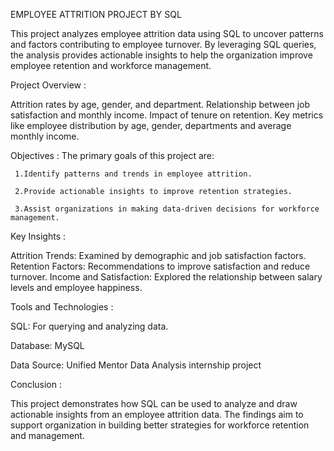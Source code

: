    EMPLOYEE ATTRITION PROJECT BY SQL
   
   
   This project analyzes employee attrition data using SQL to uncover patterns and factors contributing to employee turnover. 
By leveraging SQL queries, the analysis provides actionable insights to help the organization improve employee retention and workforce management.

Project Overview :

Attrition rates by age, gender, and department.
Relationship between job satisfaction and monthly income.
Impact of tenure on retention.
Key metrics like employee distribution by age, gender, departments and average monthly income.

Objectives :
The primary goals of this project are:

     1.Identify patterns and trends in employee attrition.
     
     2.Provide actionable insights to improve retention strategies.
     
     3.Assist organizations in making data-driven decisions for workforce management.
     
Key Insights :

Attrition Trends: Examined by demographic and job satisfaction factors.
Retention Factors: Recommendations to improve satisfaction and reduce turnover.
Income and Satisfaction: Explored the relationship between salary levels and employee happiness.

Tools and Technologies :

SQL: For querying and analyzing data.

Database: MySQL

Data Source: Unified Mentor Data Analysis internship project

Conclusion :

This project demonstrates how SQL can be used to analyze and draw actionable insights from an employee attrition data. The findings aim to support organization in building better strategies for workforce retention and management.



